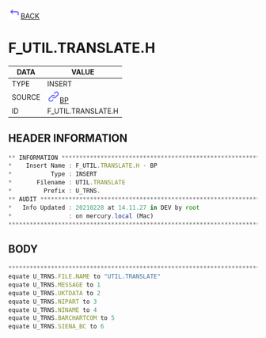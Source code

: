 <img src="../.resources/themes/unicons-line-6563ff/corner-up-left-alt.svg" alt="BACK" width="25" />[BACK](../DOCS/BP.md)  
# F_UTIL.TRANSLATE.H  
|DATA|VALUE|
| --- | --- |
|TYPE|INSERT|
|SOURCE|<img src="../.resources/themes/unicons-line-6563ff/link.svg" alt="BP" width="25" />[BP](../DOCS/BP.md)|
|ID|F_UTIL.TRANSLATE.H|
    
    
## HEADER INFORMATION  
```javascript
** INFORMATION ****************************************************************
*    Insert Name : F_UTIL.TRANSLATE.H - BP
*           Type : INSERT
*       Filename : UTIL.TRANSLATE
*         Prefix : U_TRNS.
** AUDIT **********************************************************************
*   Info Updated : 20210228 at 14.11.27 in DEV by root
*                : on mercury.local (Mac)
*******************************************************************************
```
## BODY  
```javascript
*******************************************************************************
equate U_TRNS.FILE.NAME to "UTIL.TRANSLATE"
equate U_TRNS.MESSAGE to 1
equate U_TRNS.UKTDATA to 2
equate U_TRNS.NIPART to 3
equate U_TRNS.NINAME to 4
equate U_TRNS.BARCHARTCOM to 5
equate U_TRNS.SIENA_BC to 6
```
